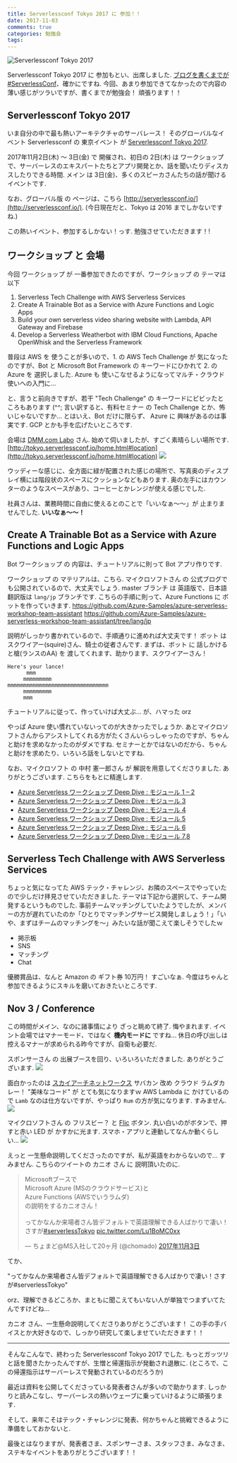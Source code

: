 ```yaml
---
title: Serverlessconf Tokyo 2017 に 参加！！
date: 2017-11-03
comments: true
categories: 勉強会
tags:
---
```


![](/images/study/serverlessconf-tokyo-2017-01.png "Serverlessconf Tokyo 2017")

Serverlessconf Tokyo 2017 に 参加もとい、出席しました. [ブログを書くまでが #ServerlessConf](https://twitter.com/yoshidashingo/status/926703624062775296)、確かにですね. 今回、あまり参加できてなかったので内容の薄い感じがツラいですが、書くまでが勉強会！ 頑張ります！！


## Serverlessconf Tokyo 2017
いま自分の中で最も熱いアーキテクチャのサーバレース！ そのグローバルなイベント Serverlessconf の 東京イベント が  [Serverlessconf Tokyo 2017](http://tokyo.serverlessconf.io/).

2017年11月2日(木) ～ 3日(金) で 開催され、初日の 2日(木) は ワークショップで、サーバーレスのエキスパートたちとアプリ開発とか、話を聞いたりディスカスしたりできる時間. メイン は 3日(金)、多くのスピーカさんたちの話が聞けるイベントです.

なお、グローバル版 の ページは、こちら [http://serverlessconf.io/](http://serverlessconf.io/). (今日現在だと、Tokyo は 2016 までしかないですね.)

この熱いイベント、参加するしかない！っす.
勉強させていただきます！!


## ワークショップ と 会場
今回 ワークショップ が 一番参加できたのですが、ワークショップ の テーマは以下
1. Serverless Tech Challenge with AWS Serverless Services
2. Create A Trainable Bot as a Service with Azure Functions and Logic Apps
3. Build your own serverless video sharing website with Lambda, API Gateway and Firebase
4. Develop a Serverless Weatherbot with IBM Cloud Functions, Apache OpenWhisk and the Serverless Framework

普段は AWS を 使うことが多いので、1. の AWS Tech Challenge が 気になったのですが、Bot と Microsoft Bot Framework の キーワードにひかれて 2. の Azure を 選択しました. Azure も 使いこなせるようになってマルチ・クラウド使いへの入門に...

と、言うと前向きですが、若干 "Tech Challenge" の キーワードにビビッたところもあります (^^;
言い訳すると、有料セミナー の Tech Challenge とか、怖いじゃないですか...
とはいえ、Bot だけに限らず、 Azure に 興味があるのは事実です. GCP とかも手を広げたいところです.

会場は [DMM.com Labo](https://dmm-corp.com/company/labo/) さん. 始めて伺いましたが、すごく素晴らしい場所です.
[http://tokyo.serverlessconf.io/home.html#location](http://tokyo.serverlessconf.io/home.html#location)
![](/images/study/serverlessconf-tokyo-2017-02.png)

ウッディーな感じに、全方面に緑が配置された感じの場所で、写真奥のディスプレイ横には階段状のスペースにクッションなどもあります.
奥の左手にはカウンターのようなスペースがあり、コーヒーとかレンジが使える感じでした.

社員さんは、業務時間に自由に使えるとのことで「いいなぁ～～」が 止まりませんでした. **いいなぁ～～！**


## Create A Trainable Bot as a Service with Azure Functions and Logic Apps
Bot ワークショップ の 内容は、チュートリアルに則って Bot アプリ作りです.

ワークショップ の マテリアルは、こちら.
マイクロソフトさん の 公式ブログでも公開されているので、大丈夫でしょう.
master ブランチ は 英語版で、日本語翻訳版は `lang/jp` ブランチです.
こちらの手順に則って、Azure Functions に ボットを作っていきます.
https://github.com/Azure-Samples/azure-serverless-workshop-team-assistant
https://github.com/Azure-Samples/azure-serverless-workshop-team-assistant/tree/lang/jp

説明がしっかり書かれているので、手順通りに進めれば大丈夫です！
ボット は スクワイアー(squire)さん、騎士の従者さんです.
まずは、ボット に 話しかけると槍(ランスのAA) を 渡してくれます、助かります、スクワイアーさん！
```console
Here's your lance!
      mmm
     mmmmmmmmm
mmmmmmmmmmmmmmmmmmmmmmmmmmmmmmmm
     mmmmmmmmm
     mmm
```

チュートリアルに従って、作っていけば大丈ぶ...
が、ハマった orz

やっぱ Azure 使い慣れていないってのが大きかったでしょうか.
あとマイクロソフトさんからアシストしてくれる方がたくさんいらっしゃったのですが、ちゃんと助けを求めなかったのがダメですね. セミナーとかではないのだから、ちゃんと助けを求めたり、いろいろ話をしないとですね.

なお、マイクロソフト の 中村 憲一郎さん が 解説を用意してくださりました.
ありがとうございます. こちらをもとに精進します.
- [Azure Serverless ワークショップ Deep Dive : モジュール 1 – 2]()
- [Azure Serverless ワークショップ Deep Dive : モジュール 3](https://blogs.msdn.microsoft.com/kenakamu/2017/11/02/azure-serverless-workshop-deep-dive-module-3/)
- [Azure Serverless ワークショップ Deep Dive : モジュール 4](https://blogs.msdn.microsoft.com/kenakamu/2017/11/02/azure-serverless-workshop-deep-dive-module-4/)
- [Azure Serverless ワークショップ Deep Dive : モジュール 5](https://blogs.msdn.microsoft.com/kenakamu/2017/11/02/azure-serverless-workshop-deep-dive-module-5/)
- [Azure Serverless ワークショップ Deep Dive : モジュール 6](https://blogs.msdn.microsoft.com/kenakamu/2017/11/02/azure-serverless-workshop-deep-dive-module-6/)
- [Azure Serverless ワークショップ Deep Dive : モジュール 7,8](https://blogs.msdn.microsoft.com/kenakamu/2017/11/02/azure-serverless-workshop-deep-dive-module-7-8/)


## Serverless Tech Challenge with AWS Serverless Services
ちょっと気になってた AWS テック・チャレンジ、お隣のスペースでやっていたので少しだけ拝見させていただきました.
テーマは下記から選択して、チーム開発するというものでした.
事前チームマッチングしていたようでしたが、メンバーの方が遅れていたのか「ひとりでマッチングサービス開発しましょう！」「いや、まずはチームのマッチングを～」みたいな話が聞こえて楽しそうでしたｗ
- 掲示板
- SNS
- マッチング
- Chat

優勝賞品は、なんと Amazon の ギフト券 10万円！ すごいなぁ.
今度はちゃんと参加できるようにスキルを磨いておきたいところです.


## Nov 3 / Conference
この時間がメイン、なのに諸事情により ざっと眺めて終了. 悔やまれます.
イベント会場ではマナーモード、ではなく **機内モードに** ですね...
休日の呼び出しは控えるマナーが求められる昨今ですが、自衛も必要だ.

スポンサーさん の 出展ブースを回り、いろいろいただきました. ありがとうございます.
![](/images/study/serverlessconf-tokyo-2017-03.jpg)

面白かったのは [スカイアーチネットワークス](https://www.skyarch.net/) サバカン 改め クラウド ラムダカレー！ "美味なコード" が とても気になりますｗ
AWS Lambda に かけているので `Lamb` なのは仕方ないですが、やっぱり `Rum` の方が気になります. すみません.
![](/images/study/serverlessconf-tokyo-2017-04.jpg)

マイクロソフトさん の フリスビー？ と [Flic](https://flic.io/) ボタン.
丸い白いのがボタンで、押すと赤い LED が かすかに光ます.
スマホ・アプリと連動してなんか動くらしい...
![](/images/study/serverlessconf-tokyo-2017-05.jpg)

えっと 一生懸命説明してくださったのですが、私が英語をわからないので... すみません.
こちらのツイートの カニオ さん に 説明頂いたのに.
<blockquote class="twitter-tweet" data-lang="ja"><p lang="ja" dir="ltr">Microsoftブースで<br>Microsoft Azure (MSのクラウドサービス)と<br>Azure Functions (AWSでいうラムダ)<br>の説明をするカニオさん！<br><br>ってかなんか来場者さん皆デフォルトで英語理解できる人ばかりで凄い！さすが<a href="https://twitter.com/hashtag/serverlessTokyo?src=hash&amp;ref_src=twsrc%5Etfw">#serverlessTokyo</a> <a href="https://t.co/Lu1BoMC0xx">pic.twitter.com/Lu1BoMC0xx</a></p>&mdash; ちょまど@MS入社して20ヶ月 (@chomado) <a href="https://twitter.com/chomado/status/926271427514286080?ref_src=twsrc%5Etfw">2017年11月3日</a></blockquote>
<script async src="https://platform.twitter.com/widgets.js" charset="utf-8"></script>

てか、

"ってかなんか来場者さん皆デフォルトで英語理解できる人ばかりで凄い！さすが#serverlessTokyo"

orz、理解できるどころか、まともに聞こえてもいない人が単独でつまずいてたんですけどね...

カニオ さん、一生懸命説明してくださりありがとうございます！
この手の手バイスとか大好きなので、しっかり研究して楽しませていただきます！！



- - - -
そんなこんなで、終わった Serverlessconf Tokyo 2017 でした.
もっとガッツリと話を聞きたかったんですが、生憎と帰還指示が発動され退散に. (ところで、この帰還指示はサーバーレスで発動されているのだろうか)

最近は資料を公開してくださっている発表者さんが多いので助かります.
しっかりと読みこなし、サーバーレスの熱いウェーブに乗っていけるように頑張ります.

そして、来年こそはテック・チャレンジに発表、何かちゃんと挑戦できるように準備をしておかないと.


最後とはなりますが、発表者さま、スポンサーさま、スタッフさま、みなさま、ステキなイベントをありがとうございます！！
